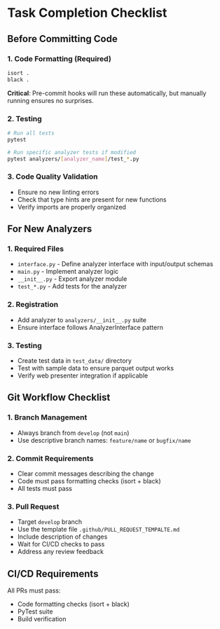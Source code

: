 # Task Completion Checklist

## Before Committing Code

### 1. Code Formatting (Required)

```bash
isort .
black .
```

**Critical**: Pre-commit hooks will run these automatically, but manually running ensures no surprises.

### 2. Testing

```bash
# Run all tests
pytest

# Run specific analyzer tests if modified
pytest analyzers/[analyzer_name]/test_*.py
```

### 3. Code Quality Validation

- Ensure no new linting errors
- Check that type hints are present for new functions
- Verify imports are properly organized

## For New Analyzers

### 1. Required Files

- `interface.py` - Define analyzer interface with input/output schemas
- `main.py` - Implement analyzer logic
- `__init__.py` - Export analyzer module
- `test_*.py` - Add tests for the analyzer

### 2. Registration

- Add analyzer to `analyzers/__init__.py` suite
- Ensure interface follows AnalyzerInterface pattern

### 3. Testing

- Create test data in `test_data/` directory
- Test with sample data to ensure parquet output works
- Verify web presenter integration if applicable

## Git Workflow Checklist

### 1. Branch Management

- Always branch from `develop` (not `main`)
- Use descriptive branch names: `feature/name` or `bugfix/name`

### 2. Commit Requirements

- Clear commit messages describing the change
- Code must pass formatting checks (isort + black)
- All tests must pass

### 3. Pull Request

- Target `develop` branch
- Use the template file `.github/PULL_REQUEST_TEMPALTE.md`
- Include description of changes
- Wait for CI/CD checks to pass
- Address any review feedback

## CI/CD Requirements

All PRs must pass:

- Code formatting checks (isort + black)
- PyTest suite
- Build verification
